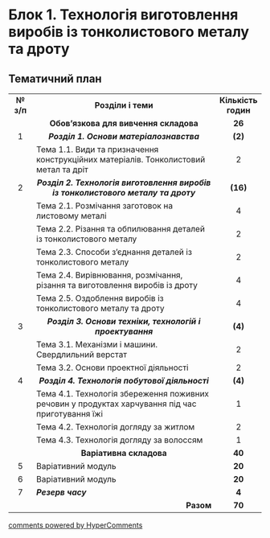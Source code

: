 <div id="hypercomments_widget" class="js-hypercomments-widget invisible"></div>

# Блок 1. Технологія виготовлення виробів із тонколистового металу та дроту

## Тематичний план

<table>
  <tr>
    <td width="10%" align="center"><b>№ з/п</b></td>
    <td width="80%" align="center"><b>Розділи  і теми</b></td>
    <td width="10%" align="center"><b>Кількість годин</b></td>
  </tr>
  <tr>
    <td width="10%" align="center"></td>
    <td width="80%" align="center"><b>Обов’язкова для вивчення складова</b></td>
    <td width="10%" align="center"><b>26</b></td>
  </tr>
  <tr>
    <td width="10%" align="center">1</td>
    <td width="80%" align="center"><b><i>Розділ 1. Основи матеріалознавства</i></b></td>
    <td width="10%" align="center"><b>(2)</b></td>
  </tr>
  <tr>
    <td width="10%" align="center"></td>
    <td width="80%" style="vertical-align:top !important;">Тема 1.1. Види та призначення конструкційних матеріалів. Тонколистовий метал та дріт </td>
    <td width="10%" align="center">2</td>
  </tr>
  <tr>
    <td width="10%" align="center">2</td>
    <td width="80%" align="center"><b><i>Розділ 2. Технологія виготовлення виробів із тонколистового металу та дроту</i></b></td>
    <td width="10%" align="center"><b>(16)</b></td>
  </tr>
  <tr>
    <td width="10%" align="center" rowspan="5"></td>
    <td width="80%" style="vertical-align:top !important;">Тема 2.1. Розмічання заготовок на листовому металі</td>
    <td width="10%" align="center">4</td>
  </tr>
  <tr>
    <td width="80%" style="vertical-align:top !important;">Тема 2.2. Різання та обпилювання деталей із тонколистового металу </td>
    <td width="10%" align="center">2</td>
  </tr>
  <tr>
    <td width="80%" style="vertical-align:top !important;">Тема 2.3. Способи з’єднання деталей із тонколистового металу </td>
    <td width="10%" align="center">2</td>
  </tr>  
  <tr>
    <td width="80%" style="vertical-align:top !important;">Тема 2.4. Вирівнювання, розмічання, різання та виготовлення виробів із дроту</td>
    <td width="10%" align="center">4</td>
  </tr>
  <tr>
    <td width="80%" style="vertical-align:top !important;">Тема 2.5. Оздоблення виробів із тонколистового металу та дроту</td>
    <td width="10%" align="center">4</td>
  </tr>
  <tr>
    <td width="10%" align="center">3</td>
    <td width="80%" align="center"><b><i>Розділ 3. Основи техніки, технологій і проектування</i></b></td>
    <td width="10%" align="center"><b>(4)</b></td>
  </tr>
  <tr>
    <td width="10%" align="center" rowspan="2"></td>
    <td width="80%" style="vertical-align:top !important;">Тема 3.1. Механізми і машини. Свердлильний верстат</td>
    <td width="10%" align="center">2</td>
  </tr>
  <tr>
    <td width="80%" style="vertical-align:top !important;">Тема 3.2. Основи проектної діяльності</td>
    <td width="10%" align="center">2</td>
  </tr>
  <tr>
    <td width="10%" align="center">4</td>
    <td width="80%" align="center"><b><i>Розділ 4. Технологія побутової діяльності</i></b></td>
    <td width="10%" align="center"><b>(4)</b></td>
  </tr>
  <tr>
    <td width="10%" align="center" rowspan="3"></td>
    <td width="80%" style="vertical-align:top !important;">Тема 4.1. Технологія збереження поживних речовин у продуктах харчування під час приготування їжі</td>
    <td width="10%" align="center">1</td>
  </tr>
  <tr>
    <td width="80%" style="vertical-align:top !important;">Тема 4.2. Технологія догляду за  житлом</td>
    <td width="10%" align="center">2</td>
  </tr>
  <tr>
    <td width="80%" style="vertical-align:top !important;">Тема 4.3. Технологія догляду  за волоссям</td>
    <td width="10%" align="center">1</td>
  </tr>  
  <tr>
    <td width="10%" align="center"></td>
    <td width="80%" align="center"><b>Варіативна складова</b></td>
    <td width="10%" align="center"><b>40</b></td>
  </tr>
  <tr>
    <td width="10%" align="center">5</td>
    <td width="80%" style="vertical-align:top !important;">Варіативний модуль</td>
    <td width="10%" align="center"><b>20</b></td>
  </tr>
  <tr>
    <td width="10%" align="center">6</td>
    <td width="80%" style="vertical-align:top !important;">Варіативний модуль</td>
    <td width="10%" align="center"><b>20</b></td>
  </tr>
  <tr>
    <td width="10%" align="center">7</td>
    <td width="80%" style="vertical-align:top !important;"><b><i>Резерв часу</i></b></td>
    <td width="10%" align="center"><b>4</b></td>
  </tr>
  <tr>
    <td width="10%" align="center"></td>
    <td width="80%" align="right"><b>Разом</b></td>
    <td width="10%" align="center"><b>70</b></td>
  </tr>
</table>

<div class="js-hypercomments-container">
<a href="http://hypercomments.com" class="hc-link" title="comments widget">comments powered by HyperComments</a>
</div>